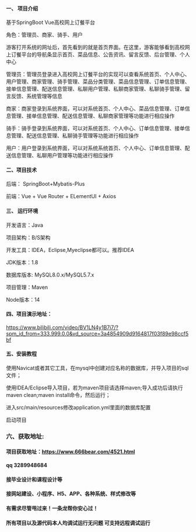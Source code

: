 

#### 一、 项目介绍
基于SpringBoot Vue高校网上订餐平台

角色：管理员、商家、骑手、用户

游客打开系统的网址后，首先看到的就是首页界面。在这里，游客能够看到高校网上订餐平台的导航条显示首页、菜品信息、公告资讯、留言反馈、后台管理、个人中心

管理员：管理员登录进入高校网上订餐平台的实现可以查看系统首页、个人中心、用户管理、商家管理、骑手管理、菜品分类管理、菜品信息管理、订单信息管理、接单信息管理、配送信息管理、私聊用户管理、私聊商家管理、私聊骑手管理、留言反馈、系统管理等信息

商家：商家登录到系统界面，可以对系统首页、个人中心、菜品信息管理、订单信息管理、接单信息管理、配送信息管理、私聊商家管理等功能进行相应操作

骑手：骑手登录到系统界面，可以对系统首页、个人中心、订单信息管理、接单信息管理、配送信息管理、私聊骑手管理等功能进行相应操作

用户：用户登录到系统界面，可以对系统系统首页、个人中心、订单信息管理、配送信息管理、私聊用户管理等功能进行相应操作

#### 二、项目技术
后端： SpringBoot+Mybatis-Plus

前端：Vue + Vue Router + ELementUI + Axios

#### 三、 运行环境
开发语言：Java

项目架构：B/S架构

开发工具：IDEA，Eclipse,Myeclipse都可以。推荐IDEA

JDK版本：1.8

数据库版本: MySQL8.0.x/MySQL5.7.x

项目管理：Maven

Node版本：14

#### 四、项目演示地址：

https://www.bilibili.com/video/BV1LN4y1B7i7/?spm_id_from=333.999.0.0&vd_source=3a4854909d9164817f03f89e98ccf5bf

#### 五、安装教程
使用Navicat或者其它工具，在mysql中创建对应名称的数据库，并导入项目的sql文件；

使用IDEA/Eclipse导入项目，若为maven项目请选择maven;导入成功后请执行maven clean;maven install命令，然后运行；

进入src/main/resources修改application.yml里面的数据库配置

启动项目


### 六、获取地址:
#### 项目获取地址：https://www.666bear.com/4521.html
#### qq 3289948684
#### 接毕业设计和课程设计等
#### 接网站建设、小程序、H5、APP、各种系统、样式修改等
#### 有需求尽管甩过来！一条龙帮你安心过！
#### 所有项目以及源代码本人均调试运行无问题 可支持远程调试运行




